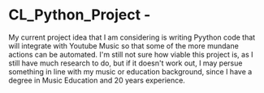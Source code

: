# CL_Python_Project -

  My current project idea that I am considering is writing Pyython code that will integrate with Youtube Music so that some of the more mundane actions can be automated.  I'm still not sure how viable this project is, as I still have much research to do, but if it doesn't work out, I may persue something in line with my music or education background, since I have a degree in Music Education and 20 years experience.
